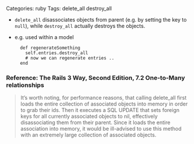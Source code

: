 Categories: ruby
Tags: delete_all
      destroy_all

- `delete_all` disassociates objects from parent (e.g. by setting the key to `null`), while `destroy_all` actually destroys the objects.
- e.g. used within a model


        def regenerateSomething
          self.entries.destroy_all
          # now we can regenerate entries ..
        end



### Reference: The Rails 3 Way, Second Edition, 7.2 One-to-Many relationships

> It’s worth noting, for performance reasons, that calling delete_all first loads the entire collection of associated objects into memory in order to grab their ids. Then it executes a SQL UPDATE that sets foreign keys for all currently associated objects to nil, effectively disassociating them from their parent. Since it loads the entire association into memory, it would be ill-advised to use this method with an extremely large collection of associated objects.